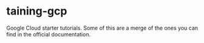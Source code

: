 # taining-gcp
Google Cloud starter tutorials. Some of this are a merge of the ones you can find in the official documentation.
